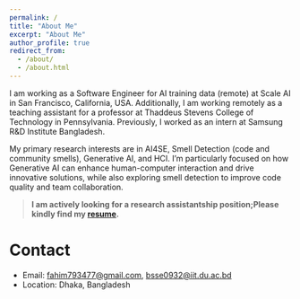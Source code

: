 ```yaml
---
permalink: /
title: "About Me"
excerpt: "About Me"
author_profile: true
redirect_from:
  - /about/
  - /about.html
---
```


I am working as a Software Engineer for AI training data (remote) at Scale AI in San Francisco, California, USA. Additionally, I am working remotely as a teaching assistant for a professor at Thaddeus Stevens College of Technology in Pennsylvania. Previously, I worked as an intern at Samsung R&D Institute Bangladesh.

My primary research interests are in AI4SE, Smell Detection (code and community smells), Generative AI, and HCI. I’m particularly focused on how Generative AI can enhance human-computer interaction and drive innovative solutions, while also exploring smell detection to improve code quality and team collaboration.

> **I am actively looking for a research assistantship position;Please kindly find my [resume](https://drive.google.com/file/d/1zp5OiEaAfiNKJQQnSbyB8KZG4s7A6zZV/view?usp=sharing).**

# Contact

- Email: fahim793477@gmail.com, bsse0932@iit.du.ac.bd
- Location: Dhaka, Bangladesh
